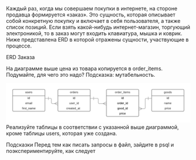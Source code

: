 Каждый раз, когда мы совершаем покупки в интернете, на стороне продавца формируется «заказ». Это сущность, которая описывает собой конкретную покупку и включает в себя пользователя, а также список позиций. Если взять какой-нибудь интернет-магазин, торгующий электроникой, то в заказ могут входить клавиатура, мышка и коврик. Ниже представлена ERD в которой отражены сущности, участвующие в процессе.

ERD Заказа

На диаграмме выше цена из товара копируется в order_items. Подумайте, для чего это надо? Подсказка: мутабельность.

![](image_processing20220929-44-kgn6we.png)
Реализуйте таблицы в соответствии с указанной выше диаграммой, кроме таблицы users, которая уже создана.

Подсказки
Перед тем как писать запросы в файл, зайдите в psql и поэкспериментируйте, как следует